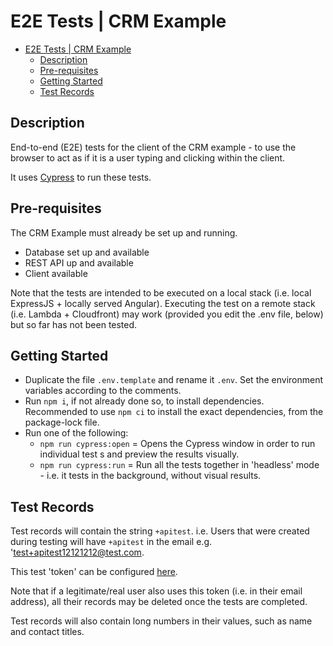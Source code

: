 # E2E Tests | CRM Example

- [E2E Tests | CRM Example](#e2e-tests--crm-example)
  - [Description](#description)
  - [Pre-requisites](#pre-requisites)
  - [Getting Started](#getting-started)
  - [Test Records](#test-records)

## Description

End-to-end (E2E) tests for the client of the CRM example - to use the browser to act as if it is a user typing and clicking within the client.

It uses [Cypress](https://www.cypress.io/) to run these tests.

## Pre-requisites

The CRM Example must already be set up and running.
* Database set up and available
* REST API up and available
* Client available

Note that the tests are intended to be executed on a local stack (i.e. local ExpressJS + locally served Angular). Executing the test on a remote stack (i.e. Lambda + Cloudfront) may work (provided you edit the .env file, below) but so far has not been tested.

## Getting Started

* Duplicate the file `.env.template` and rename it `.env`. Set the environment variables according to the comments.
* Run `npm i`, if not already done so, to install dependencies. Recommended to use `npm ci` to install the exact dependencies, from the package-lock file.
* Run one of the following:
  * `npm run cypress:open` = Opens the Cypress window in order to run individual test s and preview the results visually.
  * `npm run cypress:run` = Run all the tests together in 'headless' mode - i.e. it tests in the background, without visual results.

## Test Records

Test records will contain the string `+apitest`. i.e. Users that were created during testing will have `+apitest` in the email e.g. 'test+apitest12121212@test.com.

This test 'token' can be configured [here](./cypress/support/shared.js).

Note that if a legitimate/real user also uses this token (i.e. in their email address), all their records may be deleted once the tests are completed.

Test records will also contain long numbers in their values, such as name and contact titles.